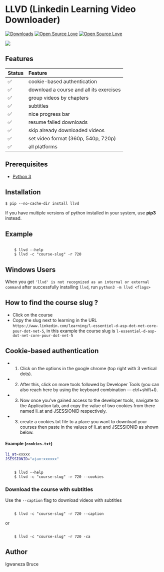 # LLVD (Linkedin Learning Video Downloader)

[![Downloads](https://pepy.tech/badge/llvd)](https://pepy.tech/project/llvd)
[![Open Source Love](https://badges.frapsoft.com/os/v1/open-source.svg?v=102)](https://github.com/ellerbrock/open-source-badge/)
[![Open Source Love](https://badges.frapsoft.com/os/mit/mit.svg?v=102)](https://github.com/ellerbrock/open-source-badge/)

<p>
    <img src="https://raw.githubusercontent.com/knowbee/hosting/master/assets/progress_llvd.png" width="auto" height="auto"/>
</p>

## Features

| Status | Feature                                 |
| :----- | :-------------------------------------- |
| ✅     | cookie-based authentication             |
| ✅     | download a course and all its exercises |
| ✅     | group videos by chapters                |
| ✅     | subtitles                               |
| ✅     | nice progress bar                       |
| ✅     | resume failed downloads                 |
| ✅     | skip already downloaded videos          |
| ✅     | set video format (360p, 540p, 720p)     |
| ✅     | all platforms                           |

## Prerequisites

- [Python 3](https://www.python.org/downloads/)

## Installation

    $ pip --no-cache-dir install llvd

If you have multiple versions of python installed in your system, use **pip3** instead.

## Example

```cli

    $ llvd --help
    $ llvd -c "course-slug" -r 720

```

## Windows Users

When you get `'llvd' is not recognized as an internal or external command` after successfully installing `llvd`, run `python3 -m llvd <flags>`

## How to find the course slug ?

- Click on the course
- Copy the slug next to learning in the URL `https://www.linkedin.com/learning/l-essentiel-d-asp-dot-net-core-pour-dot-net-5`, in this example the course slug is `l-essentiel-d-asp-dot-net-core-pour-dot-net-5`

## Cookie-based authentication

- 1.  Click on the options in the google chrome (top right with 3 vertical dots).
- 2.  After this, click on more tools followed by Developer Tools (you can also reach here by using the keyboard combination — ctrl+shift+I).

- 3.  Now once you’ve gained access to the developer tools, navigate to the Application tab, and copy the value of two cookies from there named li_at and JSESSIONID respectively.

- 3.  create a cookies.txt file to a place you want to download your courses then paste in the values of li_at and JSESSIONID as shown below.

#### Example (`cookies.txt`)

```sh
li_at=xxxxx
JSESSIONID="ajax:xxxxxx"
```

```cli

    $ llvd --help
    $ llvd -c "course-slug" -r 720 --cookies

```

### Download the course with subtitles

Use the `--caption` flag to download videos with subtitles

```cli

    $ llvd -c "course-slug" -r 720 --caption
```

or

```cli

    $ llvd -c "course-slug" -r 720 -ca
```

## Author

Igwaneza Bruce
